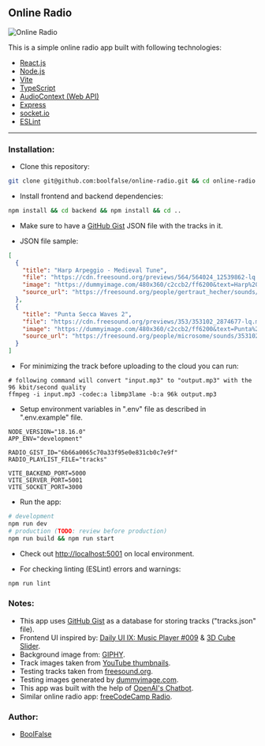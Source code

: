 
## Online Radio

<img src="https://i.imgur.com/P56zt04.png" alt="Online Radio" />

This is a simple online radio app built with following technologies:

- [React.js](https://react.dev/)
- [Node.js](https://nodejs.org/)
- [Vite](https://vitejs.dev/)
- [TypeScript](https://www.typescriptlang.org/)
- [AudioContext (Web API)](https://developer.mozilla.org/en-US/docs/Web/API/AudioContext)
- [Express](https://expressjs.com/)
- [socket.io](https://socket.io/)
- [ESLint](https://eslint.org/)

---



### Installation:

- Clone this repository:

```bash
git clone git@github.com:boolfalse/online-radio.git && cd online-radio
```

- Install frontend and backend dependencies:

```bash
npm install && cd backend && npm install && cd ..
```

- Make sure to have a [GitHub Gist](https://gist.github.com/boolfalse/6b66a0065c70a33f95e0e831cb0c7e9f#file-tracks-json) JSON file with the tracks in it.

- JSON file sample:

```json
[
  {
    "title": "Harp Arpeggio - Medieval Tune",
    "file": "https://cdn.freesound.org/previews/564/564024_12539862-lq.mp3",
    "image": "https://dummyimage.com/480x360/c2ccb2/ff6200&text=Harp%20Arpeggio%20-%20Medieval%20Tune",
    "source_url": "https://freesound.org/people/gertraut_hecher/sounds/564024/"
  },
  {
    "title": "Punta Secca Waves 2",
    "file": "https://cdn.freesound.org/previews/353/353102_2874677-lq.mp3",
    "image": "https://dummyimage.com/480x360/c2ccb2/ff6200&text=Punta%20Secca%20Waves%202",
    "source_url": "https://freesound.org/people/microsome/sounds/353102/"
  }
]
```

- For minimizing the track before uploading to the cloud you can run:

```shell
# following command will convert "input.mp3" to "output.mp3" with the 96 kbit/second quality
ffmpeg -i input.mp3 -codec:a libmp3lame -b:a 96k output.mp3
```

- Setup environment variables in ".env" file as described in ".env.example" file.
```dotenv
NODE_VERSION="18.16.0"
APP_ENV="development"

RADIO_GIST_ID="6b66a0065c70a33f95e0e831cb0c7e9f"
RADIO_PLAYLIST_FILE="tracks"

VITE_BACKEND_PORT=5000
VITE_SERVER_PORT=5001
VITE_SOCKET_PORT=3000
```

- Run the app:

```bash
# development
npm run dev
# production (TODO: review before production)
npm run build && npm run start
```

- Check out [http://localhost:5001](http://localhost:5001) on local environment.

- For checking linting (ESLint) errors and warnings:
```bash
npm run lint
```



### Notes:

- This app uses [GitHub Gist](https://gist.github.com/6b66a0065c70a33f95e0e831cb0c7e9f) as a database for storing tracks ("tracks.json" file).
- Frontend UI inspired by: [Daily UI IX: Music Player #009](https://codepen.io/lgkonline/pen/BQdeyZ) & [3D Cube Slider](https://codepen.io/fghty/pen/WNORPYW).
- Background image from: [GIPHY](https://www.pinterest.com/pin/406942516311166244/).
- Track images taken from [YouTube thumbnails](https://i.ytimg.com/vi/6k_NWX0Fo8g/hqdefault.jpg).
- Testing tracks taken from [freesound.org](https://freesound.org/search/?q=&f=&w=&s=Duration+%28shortest+first%29&advanced=0&g=1&page=9000#sound).
- Testing images generated by [dummyimage.com](https://dummyimage.com/480x360/c2ccb2/ff6200&text=Harp%20Arpeggio%20-%20Medieval%20Tune).
- This app was built with the help of [OpenAI's Chatbot](https://chat.openai.com/).
- Similar online radio app: [freeCodeCamp Radio](https://coderadio.freecodecamp.org/).



### Author:

- [BoolFalse](https://boolfalse.com)
